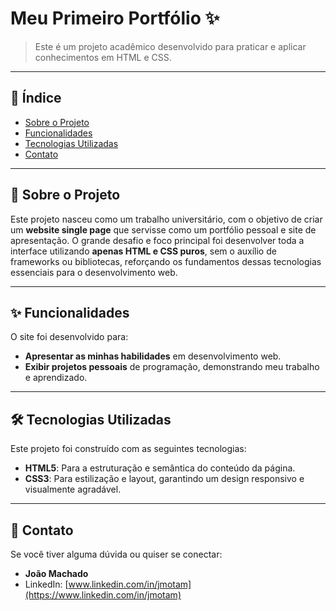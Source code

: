 # Meu Primeiro Portfólio ✨

> Este é um projeto acadêmico desenvolvido para praticar e aplicar conhecimentos em HTML e CSS.

---

## 📖 Índice

* [Sobre o Projeto](#sobre-o-projeto)
* [Funcionalidades](#funcionalidades)
* [Tecnologias Utilizadas](#tecnologias-utilizadas)
* [Contato](#contato)

---

## 🚀 Sobre o Projeto

Este projeto nasceu como um trabalho universitário, com o objetivo de criar um **website single page** que servisse como um portfólio pessoal e site de apresentação. O grande desafio e foco principal foi desenvolver toda a interface utilizando **apenas HTML e CSS puros**, sem o auxílio de frameworks ou bibliotecas, reforçando os fundamentos dessas tecnologias essenciais para o desenvolvimento web.

---

## ✨ Funcionalidades

O site foi desenvolvido para:

* **Apresentar as minhas habilidades** em desenvolvimento web.
* **Exibir projetos pessoais** de programação, demonstrando meu trabalho e aprendizado.

---

## 🛠 Tecnologias Utilizadas

Este projeto foi construído com as seguintes tecnologias:

* **HTML5**: Para a estruturação e semântica do conteúdo da página.
* **CSS3**: Para estilização e layout, garantindo um design responsivo e visualmente agradável.

---

## 📧 Contato

Se você tiver alguma dúvida ou quiser se conectar:

* **João Machado**
* LinkedIn: [www.linkedin.com/in/jmotam](https://www.linkedin.com/in/jmotam)
